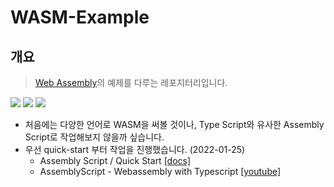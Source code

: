 # WASM-Example


## 개요

> [Web Assembly](https://developer.mozilla.org/ko/docs/WebAssembly/Concepts)의 예제를 다루는 레포지터리입니다.

<div>
    <img src="https://img.shields.io/badge/Web Assembly-654ff0?style=flat-square&logo=WebAssembly&logoColor=white"/>
  <img src="https://img.shields.io/badge/TypeScript-007acc?style=flat-square&logo=TypeScript&logoColor=white"/>
  <img src="https://img.shields.io/badge/React-61DBFB?style=flat-square&logo=React&logoColor=black"/>
</div>

- 처음에는 다양한 언어로 WASM을 써볼 것이나, Type Script와 유사한 Assembly Script로 작업해보지 않을까 싶습니다.
- 우선 quick-start 부터 작업을 진행했습니다. (2022-01-25)
    + Assembly Script / Quick Start [[docs]](https://www.assemblyscript.org/quick-start.html)
    + AssemblyScript - Webassembly with Typescript [[youtube]](https://www.youtube.com/watch?v=3KuDtqFxvRg)
